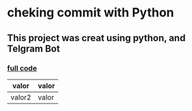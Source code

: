 <!-- Headings -->
# cheking commit with Python

<!-- Strong -->
## This project was creat using python, and Telgram Bot

<!-- links -->
### [full code](github.com)

<!-- Tables -->
| valor  | valor |
| ------ |------ |
| valor2 | valor |
